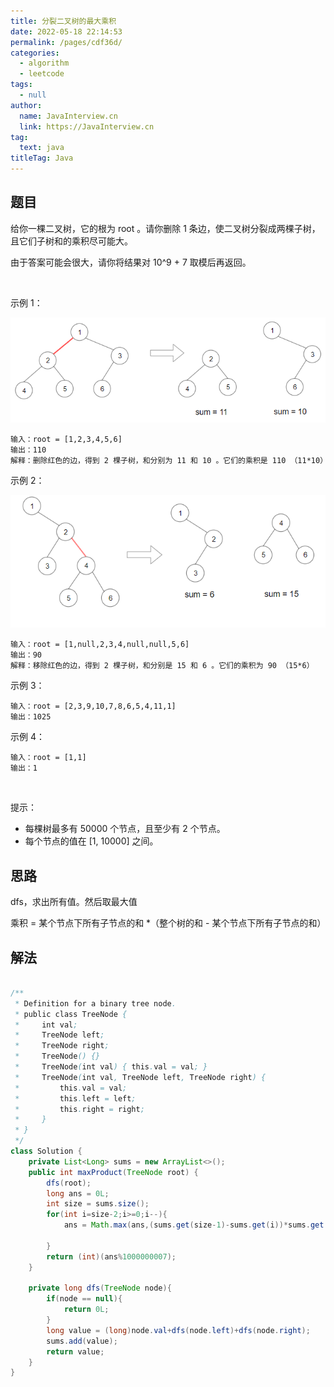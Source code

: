 ```yaml
---
title: 分裂二叉树的最大乘积
date: 2022-05-18 22:14:53
permalink: /pages/cdf36d/
categories: 
  - algorithm
  - leetcode
tags: 
  - null
author: 
  name: JavaInterview.cn
  link: https://JavaInterview.cn
tag: 
  text: java
titleTag: Java
---
```



## 题目
给你一棵二叉树，它的根为 root 。请你删除 1 条边，使二叉树分裂成两棵子树，且它们子树和的乘积尽可能大。

由于答案可能会很大，请你将结果对 10^9 + 7 取模后再返回。

 

示例 1：

![](/media/pictures/leetcode/sample_1_1699.png)

    输入：root = [1,2,3,4,5,6]
    输出：110
    解释：删除红色的边，得到 2 棵子树，和分别为 11 和 10 。它们的乘积是 110 （11*10）
示例 2：


![](/media/pictures/leetcode/sample_2_1699.png)

    输入：root = [1,null,2,3,4,null,null,5,6]
    输出：90
    解释：移除红色的边，得到 2 棵子树，和分别是 15 和 6 。它们的乘积为 90 （15*6）
示例 3：

    输入：root = [2,3,9,10,7,8,6,5,4,11,1]
    输出：1025
示例 4：

    输入：root = [1,1]
    输出：1
 

提示：

- 每棵树最多有 50000 个节点，且至少有 2 个节点。
- 每个节点的值在 [1, 10000] 之间。



## 思路

dfs，求出所有值。然后取最大值

乘积 = 某个节点下所有子节点的和 *（整个树的和 - 某个节点下所有子节点的和）



## 解法
```java

/**
 * Definition for a binary tree node.
 * public class TreeNode {
 *     int val;
 *     TreeNode left;
 *     TreeNode right;
 *     TreeNode() {}
 *     TreeNode(int val) { this.val = val; }
 *     TreeNode(int val, TreeNode left, TreeNode right) {
 *         this.val = val;
 *         this.left = left;
 *         this.right = right;
 *     }
 * }
 */
class Solution {
    private List<Long> sums = new ArrayList<>();
    public int maxProduct(TreeNode root) {
        dfs(root);
        long ans = 0L;
        int size = sums.size();
        for(int i=size-2;i>=0;i--){
            ans = Math.max(ans,(sums.get(size-1)-sums.get(i))*sums.get(i));

        }
        return (int)(ans%1000000007);
    }

    private long dfs(TreeNode node){
        if(node == null){
            return 0L;
        }
        long value = (long)node.val+dfs(node.left)+dfs(node.right);
        sums.add(value);
        return value;
    }
}
```